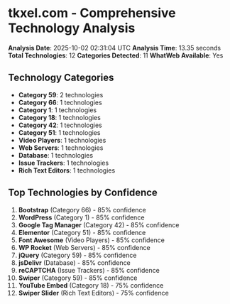 # tkxel.com - Comprehensive Technology Analysis

**Analysis Date**: 2025-10-02 02:31:04 UTC
**Analysis Time**: 13.35 seconds
**Total Technologies**: 12
**Categories Detected**: 11
**WhatWeb Available**: Yes

## Technology Categories

- **Category 59**: 2 technologies
- **Category 66**: 1 technologies
- **Category 1**: 1 technologies
- **Category 18**: 1 technologies
- **Category 42**: 1 technologies
- **Category 51**: 1 technologies
- **Video Players**: 1 technologies
- **Web Servers**: 1 technologies
- **Database**: 1 technologies
- **Issue Trackers**: 1 technologies
- **Rich Text Editors**: 1 technologies

## Top Technologies by Confidence

 1. **Bootstrap** (Category 66) - 85% confidence
 2. **WordPress** (Category 1) - 85% confidence
 3. **Google Tag Manager** (Category 42) - 85% confidence
 4. **Elementor** (Category 51) - 85% confidence
 5. **Font Awesome** (Video Players) - 85% confidence
 6. **WP Rocket** (Web Servers) - 85% confidence
 7. **jQuery** (Category 59) - 85% confidence
 8. **jsDelivr** (Database) - 85% confidence
 9. **reCAPTCHA** (Issue Trackers) - 85% confidence
10. **Swiper** (Category 59) - 85% confidence
11. **YouTube Embed** (Category 18) - 75% confidence
12. **Swiper Slider** (Rich Text Editors) - 75% confidence
